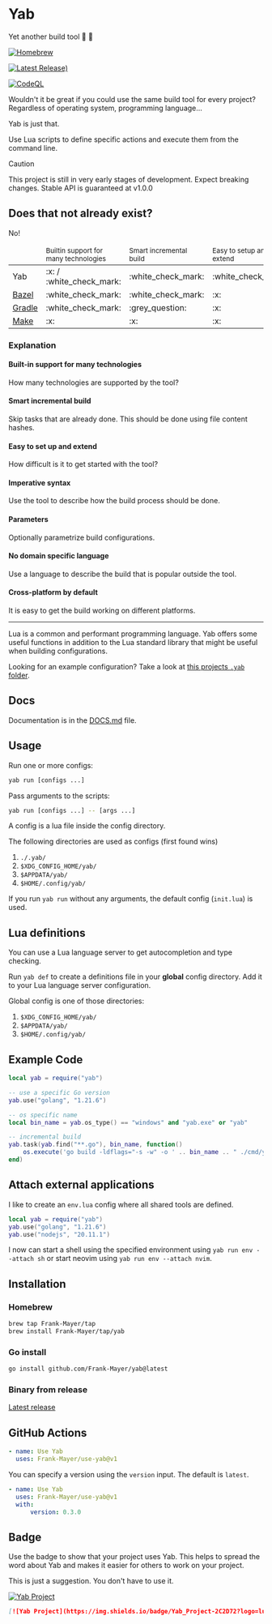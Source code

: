# Yab

Yet another build tool :construction_worker: :construction:

[![Homebrew](https://img.shields.io/badge/Homebrew-FBB040?logo=homebrew&logoColor=000)](#homebrew)

[![Latest Release)](https://img.shields.io/github/v/release/Frank-Mayer/yab?logo=github)](https://github.com/Frank-Mayer/yab/releases/latest)

[![CodeQL](https://github.com/Frank-Mayer/yab/actions/workflows/github-code-scanning/codeql/badge.svg)](https://github.com/Frank-Mayer/yab/actions/workflows/github-code-scanning/codeql)

Wouldn't it be great if you could use the same build tool for every project?
Regardless of operating system, programming language...

Yab is just that.

Use Lua scripts to define specific actions and execute them from the command line.

> [!CAUTION]
> This project is still in very early stages of development.
> Expect breaking changes.
> Stable API is guaranteed at v1.0.0

## Does that not already exist?

No!

<table>
    <thead>
        <tr>
            <td></td>
            <td><sup>Builtin support for many technologies</sup></td>
            <td><sup>Smart incremental build</sup></td>
            <td><sup>Easy to setup and extend</sup></td>
            <td><sup>Imperative syntax (loops, functions, ...)</sup></td>
            <td><sup>Parameters</sup></td>
            <td><sup><b>No</b> domain specific language</sup></td>
            <td><sup>Cross-platform by default</sup></td>
        </tr>
    </thead>
    <tbody>
        <tr>
            <td>Yab</td>
            <td>:x: / :white_check_mark:</td>
            <td>:white_check_mark:</td>
            <td>:white_check_mark:</td>
            <td>:white_check_mark:</td>
            <td>:white_check_mark:</td>
            <td>:white_check_mark:</td>
            <td>:white_check_mark:</td>
        </tr>
        <tr>
            <td><a href="https://bazel.build/" target="blank">Bazel</a></td>
            <td>:white_check_mark:</td>
            <td>:white_check_mark:</td>
            <td>:x:</td>
            <td>:x:</td>
            <td>:x:</td>
            <td>:x:</td>
            <td>:white_check_mark:</td>
        </tr>
        <tr>
            <td><a href="https://gradle.org/" target="blank">Gradle</a></td>
            <td>:white_check_mark:</td>
            <td>:grey_question:</td>
            <td>:x:</td>
            <td>:x:</td>
            <td>:x:</td>
            <td>:x:</td>
            <td>:white_check_mark:</td>
        </tr>
        <tr>
            <td><a href="https://www.gnu.org/software/make/" target="blank">Make</a></td>
            <td>:x:</td>
            <td>:x:</td>
            <td>:x:</td>
            <td>:x:</td>
            <td>:x:</td>
            <td>:x:</td>
            <td>:x:</td>
        </tr>
    </tbody>
</table>

### Explanation

#### Built-in support for many technologies

How many technologies are supported by the tool?

#### Smart incremental build

Skip tasks that are already done.
This should be done using file content hashes.

#### Easy to set up and extend

How difficult is it to get started with the tool?

#### Imperative syntax

Use the tool to describe how the build process should be done.

#### Parameters

Optionally parametrize build configurations.

#### No domain specific language

Use a language to describe the build that is popular outside the tool.

#### Cross-platform by default

It is easy to get the build working on different platforms.

---

Lua is a common and performant programming language.
Yab offers some useful functions in addition to the Lua standard library that might be useful when building configurations.

Looking for an example configuration?
Take a look at [this projects `.yab` folder](https://github.com/Frank-Mayer/yab/tree/main/.yab).

## Docs

Documentation is in the [DOCS.md](https://github.com/Frank-Mayer/yab/blob/main/DOCS.md) file.

## Usage

Run one or more configs:

```bash
yab run [configs ...]
```

Pass arguments to the scripts:

```bash
yab run [configs ...] -- [args ...]
```

A config is a lua file inside the config directory.

The following directories are used as configs (first found wins)

1. `./.yab/`
1. `$XDG_CONFIG_HOME/yab/`
1. `$APPDATA/yab/`
1. `$HOME/.config/yab/`

If you run `yab run` without any arguments, the default config (`init.lua`) is used.

## Lua definitions

You can use a Lua language server to get autocompletion and type checking.

Run `yab def` to create a definitions file in your **global** config directory.
Add it to your Lua language server configuration.

Global config is one of those directories:

1. `$XDG_CONFIG_HOME/yab/`
1. `$APPDATA/yab/`
1. `$HOME/.config/yab/`

## Example Code

```lua
local yab = require("yab")

-- use a specific Go version
yab.use("golang", "1.21.6")

-- os specific name
local bin_name = yab.os_type() == "windows" and "yab.exe" or "yab"

-- incremental build
yab.task(yab.find("**.go"), bin_name, function()
	os.execute('go build -ldflags="-s -w" -o ' .. bin_name .. " ./cmd/yab/")
end)
```

## Attach external applications

I like to create an `env.lua` config where all shared tools are defined.

```lua
local yab = require("yab")
yab.use("golang", "1.21.6")
yab.use("nodejs", "20.11.1")
```

I now can start a shell using the specified environment using `yab run env --attach sh` or start neovim using `yab run env --attach nvim`.

## Installation

### Homebrew

```sh
brew tap Frank-Mayer/tap
brew install Frank-Mayer/tap/yab
```

### Go install

```bash
go install github.com/Frank-Mayer/yab@latest
```

### Binary from release

[Latest release](https://github.com/Frank-Mayer/yab/releases/latest)

## GitHub Actions

```yaml
- name: Use Yab
  uses: Frank-Mayer/use-yab@v1
```

You can specify a version using the `version` input. The default is `latest`.

```yaml
- name: Use Yab
  uses: Frank-Mayer/use-yab@v1
  with:
      version: 0.3.0
```

## Badge

Use the badge to show that your project uses Yab.
This helps to spread the word about Yab and makes it easier for others to work on your project.

This is just a suggestion.
You don't have to use it.

[![Yab Project](https://img.shields.io/badge/Yab_Project-2C2D72?logo=lua)](https://github.com/Frank-Mayer/yab)

```markdown
[![Yab Project](https://img.shields.io/badge/Yab_Project-2C2D72?logo=lua)](https://github.com/Frank-Mayer/yab)
```
